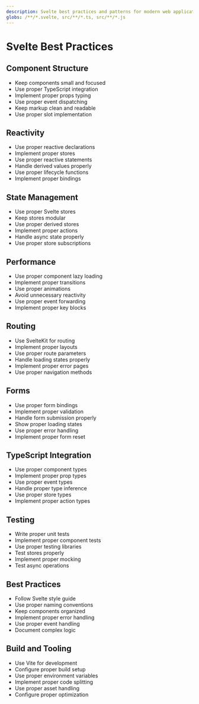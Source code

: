 ```yaml
---
description: Svelte best practices and patterns for modern web applications.
globs: /**/*.svelte, src/**/*.ts, src/**/*.js
---
```


# Svelte Best Practices

## Component Structure

- Keep components small and focused
- Use proper TypeScript integration
- Implement proper props typing
- Use proper event dispatching
- Keep markup clean and readable
- Use proper slot implementation

## Reactivity

- Use proper reactive declarations
- Implement proper stores
- Use proper reactive statements
- Handle derived values properly
- Use proper lifecycle functions
- Implement proper bindings

## State Management

- Use proper Svelte stores
- Keep stores modular
- Use proper derived stores
- Implement proper actions
- Handle async state properly
- Use proper store subscriptions

## Performance

- Use proper component lazy loading
- Implement proper transitions
- Use proper animations
- Avoid unnecessary reactivity
- Use proper event forwarding
- Implement proper key blocks

## Routing

- Use SvelteKit for routing
- Implement proper layouts
- Use proper route parameters
- Handle loading states properly
- Implement proper error pages
- Use proper navigation methods

## Forms

- Use proper form bindings
- Implement proper validation
- Handle form submission properly
- Show proper loading states
- Use proper error handling
- Implement proper form reset

## TypeScript Integration

- Use proper component types
- Implement proper prop types
- Use proper event types
- Handle proper type inference
- Use proper store types
- Implement proper action types

## Testing

- Write proper unit tests
- Implement proper component tests
- Use proper testing libraries
- Test stores properly
- Implement proper mocking
- Test async operations

## Best Practices

- Follow Svelte style guide
- Use proper naming conventions
- Keep components organized
- Implement proper error handling
- Use proper event handling
- Document complex logic

## Build and Tooling

- Use Vite for development
- Configure proper build setup
- Use proper environment variables
- Implement proper code splitting
- Use proper asset handling
- Configure proper optimization
